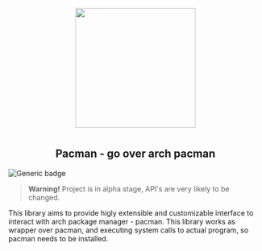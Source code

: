 <p align="center">
<img style="align: center; padding-left: 10px; padding-right: 10px; padding-bottom: 10px;" width="238px" height="238px" src="logo.png" />
</p>

<h2 align="center">Pacman - go over arch pacman</h2>

![Generic badge](https://img.shields.io/badge/status-alpha-red.svg)

> **Warning!** Project is in alpha stage, API's are very likely to be changed.

This library aims to provide higly extensible and customizable interface to interact with arch package manager - pacman. This library works as wrapper over pacman, and executing system calls to actual program, so pacman needs to be installed.
